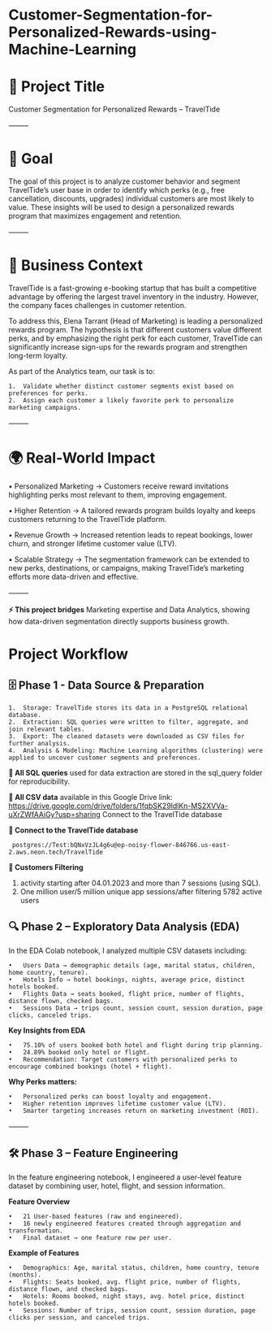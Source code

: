 # Customer-Segmentation-for-Personalized-Rewards-using-Machine-Learning

# 📌 Project Title

Customer Segmentation for Personalized Rewards – TravelTide

⸻

# 🎯 Goal

The goal of this project is to analyze customer behavior and segment TravelTide’s user base in order to identify which perks (e.g., free cancellation, discounts, upgrades) individual customers are most likely to value. These insights will be used to design a personalized rewards program that maximizes engagement and retention.

⸻

# 🏢 Business Context

TravelTide is a fast-growing e-booking startup that has built a competitive advantage by offering the largest travel inventory in the industry. However, the company faces challenges in customer retention.

To address this, Elena Tarrant (Head of Marketing) is leading a personalized rewards program. The hypothesis is that different customers value different perks, and by emphasizing the right perk for each customer, TravelTide can significantly increase sign-ups for the rewards program and strengthen long-term loyalty.

As part of the Analytics team, our task is to:

	1.	Validate whether distinct customer segments exist based on preferences for perks.
	2.	Assign each customer a likely favorite perk to personalize marketing campaigns.

⸻

# 🌍 Real-World Impact

•	Personalized Marketing → Customers receive reward invitations highlighting perks most relevant to them, improving engagement.

•	Higher Retention → A tailored rewards program builds loyalty and keeps customers returning to the TravelTide platform.

•	Revenue Growth → Increased retention leads to repeat bookings, lower churn, and stronger lifetime customer value (LTV).

•	Scalable Strategy → The segmentation framework can be extended to new perks, destinations, or campaigns, making TravelTide’s marketing efforts more data-driven and effective.

⸻

**⚡ This project bridges** Marketing expertise and Data Analytics, showing how data-driven segmentation directly supports business growth.

# Project Workflow

## 🗄️ Phase 1 - Data Source & Preparation

	1.	Storage: TravelTide stores its data in a PostgreSQL relational database.
	2.	Extraction: SQL queries were written to filter, aggregate, and join relevant tables.
	3.	Export: The cleaned datasets were downloaded as CSV files for further analysis.
	4.	Analysis & Modeling: Machine Learning algorithms (clustering) were applied to uncover customer segments and preferences.

**🔹 All SQL queries** used for data extraction are stored in the sql_query folder for reproducibility.

**🔹 All CSV data** available in this Google Drive link: https://drive.google.com/drive/folders/1fqbSK29ldlKn-MS2XVVa-uXrZWfAAiGy?usp=sharing
	 Connect to the TravelTide database

**🔹 Connect to the TravelTide database**

	 postgres://Test:bQNxVzJL4g6u@ep-noisy-flower-846766.us-east-2.aws.neon.tech/TravelTide

**🔹 Customers Filtering**

1. activity starting after 04.01.2023 and more than 7 sessions (using SQL).
2. One million user/5 million unique app sessions/after filtering 5782 active users

## 🔍 Phase 2 – Exploratory Data Analysis (EDA)

In the EDA Colab notebook, I analyzed multiple CSV datasets including:

	•	Users Data → demographic details (age, marital status, children, home country, tenure).
	•	Hotels Info → hotel bookings, nights, average price, distinct hotels booked.
	•	Flights Data → seats booked, flight price, number of flights, distance flown, checked bags.
	•	Sessions Data → trips count, session count, session duration, page clicks, canceled trips.

**Key Insights from EDA**

	•	75.10% of users booked both hotel and flight during trip planning.
	•	24.89% booked only hotel or flight.
	•	Recommendation: Target customers with personalized perks to encourage combined bookings (hotel + flight).

**Why Perks matters:**

	•	Personalized perks can boost loyalty and engagement.
	•	Higher retention improves lifetime customer value (LTV).
	•	Smarter targeting increases return on marketing investment (ROI).

⸻

## 🛠️ Phase 3 – Feature Engineering

In the feature engineering notebook, I engineered a user-level feature dataset by combining user, hotel, flight, and session information.

**Feature Overview**

	•	21 User-based features (raw and engineered).
	•	16 newly engineered features created through aggregation and transformation.
	•	Final dataset → one feature row per user.

**Example of Features**

	•	Demographics: Age, marital status, children, home country, tenure (months).
	•	Flights: Seats booked, avg. flight price, number of flights, distance flown, and checked bags.
	•	Hotels: Rooms booked, night stays, avg. hotel price, distinct hotels booked.
	•	Sessions: Number of trips, session count, session duration, page clicks per session, and canceled trips.



